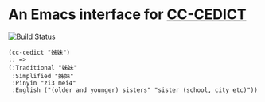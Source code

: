 # An Emacs interface for [CC-CEDICT](https://cc-cedict.org/wiki/)
[![Build Status](https://travis-ci.org/xuchunyang/cc-cedict.el.svg?branch=master)](https://travis-ci.org/xuchunyang/cc-cedict.el)

``` emacs-lisp
(cc-cedict "姊妹")
;; =>
(:Traditional "姊妹"
 :Simplified "姊妹"
 :Pinyin "zi3 mei4"
 :English ("(older and younger) sisters" "sister (school, city etc)"))
```

